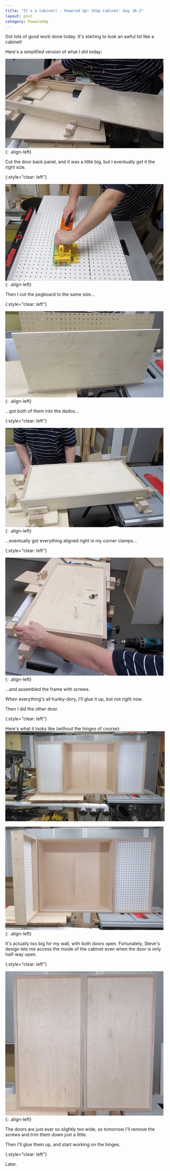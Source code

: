 ```yaml
---
title: "It's a Cabinet! - Powered Up! Shop Cabinet: Day 10.2"
layout: post
category: PoweredUp
---
```

Got lots of good work done today. It's starting to look an awful lot like a cabinet!

Here's a simplified version of what I did today:

![](/assets/images-posts/powered-up-1/powered-up-1-10-2-01.jpg){: .align-left}

Cut the door back panel, and it was a little big, but I eventually got it the right size.

{:style="clear: left"}

![](/assets/images-posts/powered-up-1/powered-up-1-10-2-02.jpg){: .align-left}

Then I cut the pegboard to the same size...

{:style="clear: left"}

![](/assets/images-posts/powered-up-1/powered-up-1-10-2-03.jpg){: .align-left}

...got both of them into the dados...

{:style="clear: left"}

![](/assets/images-posts/powered-up-1/powered-up-1-10-2-04.jpg){: .align-left}

...eventually got everything aligned right in my corner clamps...

{:style="clear: left"}

![](/assets/images-posts/powered-up-1/powered-up-1-10-2-05.jpg){: .align-left}

...and assembled the frame with screws.

When everything's all hunky-dory, I'll glue it up, but not right now.

Then I did the other door.

{:style="clear: left"}

Here's what it looks like (without the hinges of course):
![](/assets/images-posts/powered-up-1/powered-up-1-10-2-06.jpg)

![](/assets/images-posts/powered-up-1/powered-up-1-10-2-07.jpg){: .align-left}

It's actually too big for my wall, with both doors open. Fortunately, Steve's design lets me access the inside of the cabinet even when the door is only half-way open.

{:style="clear: left"}

![](/assets/images-posts/powered-up-1/powered-up-1-10-2-08.jpg){: .align-left}

The doors are just ever so slightly too wide, so tomorrow I'll remove the screws and trim them down just a little.

Then I'll glue them up, and start working on the hinges.

{:style="clear: left"}

Later.

